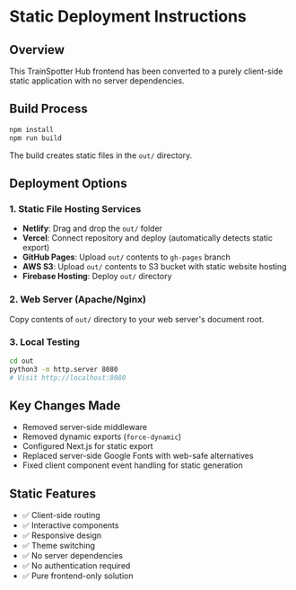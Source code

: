 # Static Deployment Instructions

## Overview
This TrainSpotter Hub frontend has been converted to a purely client-side static application with no server dependencies.

## Build Process
```bash
npm install
npm run build
```

The build creates static files in the `out/` directory.

## Deployment Options

### 1. Static File Hosting Services
- **Netlify**: Drag and drop the `out/` folder
- **Vercel**: Connect repository and deploy (automatically detects static export)
- **GitHub Pages**: Upload `out/` contents to `gh-pages` branch
- **AWS S3**: Upload `out/` contents to S3 bucket with static website hosting
- **Firebase Hosting**: Deploy `out/` directory

### 2. Web Server (Apache/Nginx)
Copy contents of `out/` directory to your web server's document root.

### 3. Local Testing
```bash
cd out
python3 -m http.server 8080
# Visit http://localhost:8080
```

## Key Changes Made
- Removed server-side middleware
- Removed dynamic exports (`force-dynamic`)
- Configured Next.js for static export
- Replaced server-side Google Fonts with web-safe alternatives
- Fixed client component event handling for static generation

## Static Features
- ✅ Client-side routing
- ✅ Interactive components
- ✅ Responsive design
- ✅ Theme switching
- ✅ No server dependencies
- ✅ No authentication required
- ✅ Pure frontend-only solution